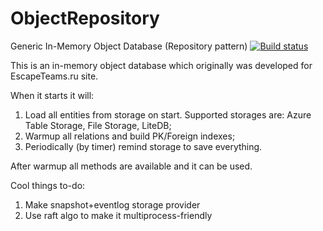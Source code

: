 # ObjectRepository
Generic In-Memory Object Database (Repository pattern) [![Build status](https://ci.appveyor.com/api/projects/status/5ofaya2rcml1v3nq?svg=true)](https://ci.appveyor.com/project/DiverOfDark/objectrepository)

This is an in-memory object database which originally was developed for EscapeTeams.ru site.

When it starts it will:
1) Load all entities from storage on start. Supported storages are: Azure Table Storage, File Storage, LiteDB;
2) Warmup all relations and build PK/Foreign indexes;
3) Periodically (by timer) remind storage to save everything.

After warmup all methods are available and it can be used.

Cool things to-do:
1) Make snapshot+eventlog storage provider 
2) Use raft algo to make it multiprocess-friendly
